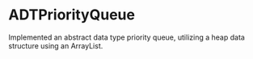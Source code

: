 # ADTPriorityQueue
Implemented an abstract data type priority queue, utilizing a heap data structure using an ArrayList.
